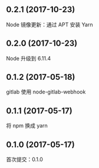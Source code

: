 ## 0.2.1 (2017-10-23)

Node 镜像更新：通过 APT 安装 Yarn

## 0.2.0 (2017-10-23)

Node 升级到 6.11.4

## 0.1.2 (2017-05-18)

gitlab 使用 node-gitlab-webhook

## 0.1.1 (2017-05-17)

将 npm 换成 yarn

## 0.1.0 (2017-05-17)

首次提交：0.1.0